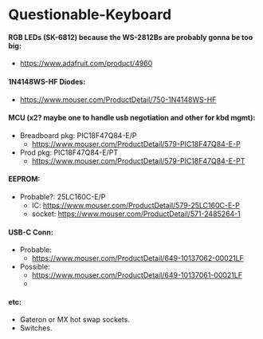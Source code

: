 # Questionable-Keyboard

#### RGB LEDs (SK-6812) because the WS-2812Bs are probably gonna be too big:
+ https://www.adafruit.com/product/4960

#### 1N4148WS-HF Diodes:
+ https://www.mouser.com/ProductDetail/750-1N4148WS-HF

#### MCU (x2? maybe one to handle usb negotiation and other for kbd mgmt):
+ Breadboard pkg:  PIC18F47Q84-E/P
    + https://www.mouser.com/ProductDetail/579-PIC18F47Q84-E-P
+ Prod pkg:  PIC18F47Q84-E/PT
    + https://www.mouser.com/ProductDetail/579-PIC18F47Q84-E-PT

#### EEPROM:
+ Probable?: 25LC160C-E/P
    + IC: https://www.mouser.com/ProductDetail/579-25LC160C-E-P
    + socket: https://www.mouser.com/ProductDetail/571-2485264-1
    
#### USB-C Conn:
+ Probable:
    + https://www.mouser.com/ProductDetail/649-10137062-00021LF
+ Possible:
    + https://www.mouser.com/ProductDetail/649-10137061-00021LF
    + 
#### etc:

+ Gateron or MX hot swap sockets.
+ Switches.
